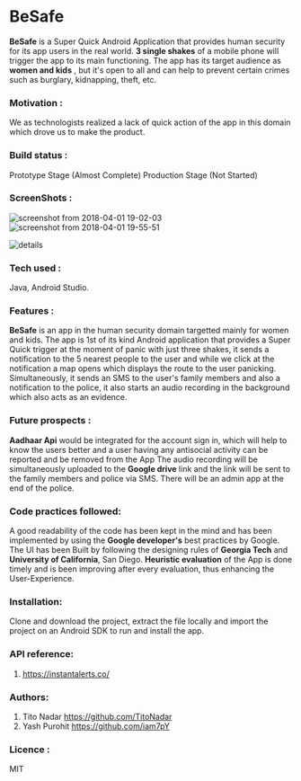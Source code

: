 # BeSafe


**BeSafe** is a Super Quick Android Application that provides human security for its app users in the real world. **3 single shakes** of a mobile phone will trigger the app to its main functioning. The app has its target audience as **women and kids** , but it's open to all and can help to prevent certain crimes such as burglary, kidnapping, theft, etc.

### Motivation :
We as technologists realized a lack of quick action of the app in this domain which drove us to make the product.

### Build status : 
Prototype Stage (Almost Complete)
Production Stage (Not Started) 

### ScreenShots :

![screenshot from 2018-04-01 19-02-03](https://user-images.githubusercontent.com/26847181/38174106-ff09e1ce-35e5-11e8-8ad1-3af155332dad.png)    ![screenshot from 2018-04-01 19-55-51](https://user-images.githubusercontent.com/26847181/38174191-569a01fc-35e7-11e8-9d60-31d6fe467857.png)    

![details](https://user-images.githubusercontent.com/26847181/38174278-7e98df6a-35e8-11e8-9168-2ee87cbb0a21.png)

### Tech used :
Java, Android Studio.

### Features :
**BeSafe** is an app in the human security domain targetted mainly for women and kids. The app is 1st of its kind Android application that provides a Super Quick trigger at the moment of panic with just three shakes, it sends a notification to the 5 nearest people to the user and while we click at the notification a map opens which displays the route to the user panicking. Simultaneously, it sends an SMS to the user's family members and also a notification to the police, it also starts an audio recording in the background which also acts as an evidence. 


### Future prospects :
**Aadhaar Api** would be integrated for the account sign in, which will help to know the users better and a user having any antisocial activity can be reported and be removed from the App
The audio recording will be simultaneously uploaded to the **Google drive** link and the link will be sent to the family members and police via SMS. There will be an admin app at the end of the police.

### Code practices followed:
A good readability of the code has been kept in the mind and has been implemented by using the **Google developer's** best practices by Google.
The UI has been Built by following the designing rules of **Georgia Tech** and **University of California**, San Diego.
**Heuristic evaluation** of the App is done timely and is been improving after every evaluation, thus enhancing the User-Experience.

### Installation:
Clone and download the project, extract the file locally and import the project on an Android SDK to run and install the app.

### API reference:
1. https://instantalerts.co/

### Authors:
1. Tito Nadar        https://github.com/TitoNadar
2. Yash Purohit     https://github.com/iam7pY

### Licence :
MIT
